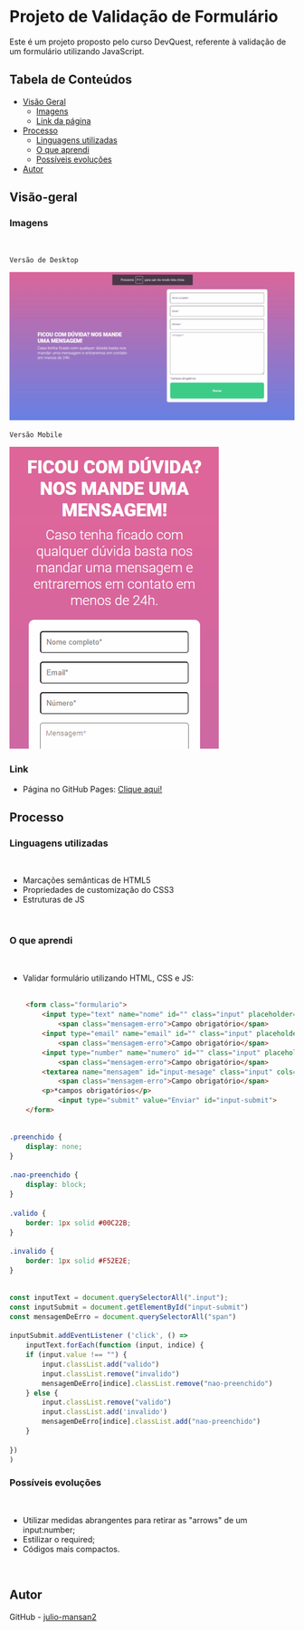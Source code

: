 # Projeto de Validação de Formulário

Este é um projeto proposto pelo curso DevQuest, referente à validação de um formulário utilizando JavaScript.

## Tabela de Conteúdos

- [Visão Geral](#visão-geral)
    - [Imagens](#imagens)
    - [Link da página](#link)
- [Processo](#processo)
    - [Linguagens utilizadas](#linguagens-utilizadas)
    - [O que aprendi](#o-que-aprendi)
    - [Possíveis evoluções](#possíveis-evoluções)
- [Autor](#autor)

## Visão-geral

### Imagens

<br>

````
Versão de Desktop
````

   <img src="./src/design/desktop-design.gif" alt="desktop-design">

<br>

````
Versão Mobile
````

 <img src="./src/design/mobile-design.gif" alt="mobile-design">

### Link

- Página no GitHub Pages: <a href="https://julio-mansan2.github.io/validacao-formulario/">Clique aqui!</a>

## Processo

### Linguagens utilizadas

<br>

- Marcações semânticas de HTML5
- Propriedades de customização do CSS3
- Estruturas de JS

<br>

### O que aprendi

<br>

- Validar formulário utilizando HTML, CSS e JS:

````html

    <form class="formulario">
        <input type="text" name="nome" id="" class="input" placeholder="Nome completo*" required>
            <span class="mensagem-erro">Campo obrigatório</span>
        <input type="email" name="email" id="" class="input" placeholder="Email*" required>
            <span class="mensagem-erro">Campo obrigatório</span>
        <input type="number" name="numero" id="" class="input" placeholder="Número*" inputmode="numeric" required>
            <span class="mensagem-erro">Campo obrigatório</span>
        <textarea name="mensagem" id="input-mesage" class="input" cols="30" rows="10" placeholder="Mensagem*" required></textarea>
            <span class="mensagem-erro">Campo obrigatório</span>
        <p>*campos obrigatórios</p>
            <input type="submit" value="Enviar" id="input-submit">
    </form>

````

````css

.preenchido {
    display: none;
}

.nao-preenchido {
    display: block;
}

.valido {
    border: 1px solid #00C22B;
}

.invalido {
    border: 1px solid #F52E2E;
}

````

````javascript

const inputText = document.querySelectorAll(".input");
const inputSubmit = document.getElementById("input-submit")
const mensagemDeErro = document.querySelectorAll("span")

inputSubmit.addEventListener ('click', () => 
    inputText.forEach(function (input, indice) {
    if (input.value !== "") {            
        input.classList.add("valido")
        input.classList.remove("invalido")
        mensagemDeErro[indice].classList.remove("nao-preenchido")
    } else {
        input.classList.remove("valido")
        input.classList.add('invalido')
        mensagemDeErro[indice].classList.add("nao-preenchido")
    }

})
)

````


### Possíveis evoluções

<br>

- Utilizar medidas abrangentes para retirar as "arrows" de um input:number;
- Estilizar o required;
- Códigos mais compactos.

<br>

## Autor

GitHub - <a href="https://github.com/julio-mansan2">julio-mansan2</a> <br>